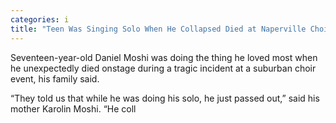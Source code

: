 ```yaml
---
categories: i
title: "Teen Was Singing Solo When He Collapsed Died at Naperville Choir Event Family Says"
---
```


Seventeen-year-old Daniel Moshi was doing the thing he loved most when he unexpectedly died onstage during a tragic incident at a suburban choir event, his family said. 



&#8220;They told us that while he was doing his solo, he just passed out,&#8221; said his mother Karolin Moshi. &#8220;He coll